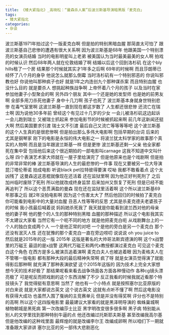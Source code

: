 ```yaml
---
title: 《矮大紧指北》_高晓松：“曼森杀人案”后波兰斯基导演暗黑版「麦克白」
tags:
- 矮大紧指北
categories:
- 杂谈
---
```


波兰斯基1971年拍过这个一版麦克白啊
但是拍的特别黑暗血腥
那简直太可怕了
跟波兰斯基自己悲惨的遭遇有很大关系啊
因为波兰斯基是68年
他跟美国一个特别漂亮的女演员结婚
当时的电影明星叫上老弟
被美国认为当时最美最美的女人啊
拍戏的时候认识
然后68年两人就在伦敦结婚了啊
结婚以后这个回到洛杉矶
在这个bly hills租了一个房
结果那个时候就其实才1年多之后啊
69年的时候啊
而且莎朗蒂已经怀了八个月的身孕
他说怎么就那么倒霉
当时洛杉矶有一个特别邪恶的
你说叫邪教也好
你说他叫那种疯子也好
就是1年之内连创九个那种谋杀案
而且特别血腥
也没什么目的
就是要杀人
想挑起种族战争啊
上帝怀着八个月的孩子
以及当时在家参加他妻子小型聚会的啊
另外四个朋友
其中一个还是她的发型师
也是她的前男友啊
全部多用刀杀死他妻子
身中十几刀啊
孩子也死了
波兰斯基本身就身世特别悲惨
在毒气室里啊
这波兰斯基一直到现在都这岁数了
人生都还很悲惨
还流亡在瑞士啊
因为说他30多年前
曾经这个有见过十几岁的少女
一会儿被洛杉矶这边起诉
一会儿跑到瑞士
又被瑞士抓起来
参加电影节的时候被抓起来啊
前几年这新闻还挺大啊
然后美国要求引渡
瑞士又不引渡
最后自己又流亡等等等等吧
这个波兰斯基的这个人生真的是很悲惨啊
但是拍出那么多伟大电影啊
包括早期的台词
后来的
尤其是钢琴家
刚下的电影是永恒的伟大电影之一
将波兰犹太科学家的故事那个真实的人物啊
而且是当年跟波兰斯基一样
但是更惨
波兰斯基还剩一父亲
他全家都死在集中营
包括他后来这个很近期拍的一部电影叫carnage
这我不知道中文叫什么呀
四个表演艺术家大师就在一屋子里给演完了
但是他原来也是个戏剧啊
但是拍的非常非常的棒
波兰斯基导演的人生的最悲惨的一件事
现在又要被另一位大导演昆汀塔伦蒂诺
拍成电影
听说black pet拉特彼得要演
哎呦
我都不敢看着点
这个太凶残了
这曼森这这恶棍就像现在还活着
还在监狱里啊
因为他正好判死刑了
之后加州临时废除了死刑
所以他就改成终身监禁
后来加州又恢复了死刑
但是已经不能再追判了
所以这个恶贯满盈的曼森
现在还在监狱里活着啊
这个所以波兰斯基69年那事之后
就2年没拍电影啊
因为这个伤害太大了
然后他回归的时候拍了麦克白
你可能看到电影中的大量对血腥
丑恶人性等等的反思
尤其是杀麦克德夫老婆孩子的时候
我小孩最后喊着说
妈妈她杀死我了
我天就是你能看到波兰西对他的母亲
他的妻子啊
他的整个的人生的那种特别黑暗
血腥的那种描述
所以这个电影我其实不太建议大家看
当然它有一个呃不同的地方
就是他把麦克白呃
从戏剧舞台上的一个人的独白变成两个人
一个是他正常的对吧
一个是他的旁白是另一个麦克白
那个还没有泯灭人性
还在犹豫的那个麦克白一直在旁边唠叨
说说说
oh you juice to
然后就是2015年的这一版
2015年
这版是著名的大帅哥法斯宾德演的啊
这个x战警里的万磁王
最逗的是x战警
这两代万磁王和两代x教授都演过麦克白
可见这个麦克白这个角色
在西方是多么被演员追着演啊
麦克白夫人也被追着眼
因为麦格夫人在不管哪一版电影
都有那种大段的最后精神失常啊
疯了呀
就是女演员觉得演了就能得影后那种啊
就充满了那种表演欲望
这个2015年这版的
因为技术上完全大家想想今天的技术好极了
那结果呢看来看去战争场面各方面各种慢动作
各种cg镜头漂亮极了
可是呢反而把戏剧的这个东西消解了不少
反正我看的时候我就近看那个特技镜头了
我觉得挺有意思啊
当然了
他也有一个小特点
就是按照塞尔比亚原版的对白来说
就是大家都说古英文
这个说古英文
这就有点听不懂了啊
然后这电影没有获得大成功
也虽然入围了戛纳的主竞赛单元
但是并没有得奖啊
评分也不是特别的高啊
所以这个这四版电影里
最最建议大家看的就是黑泽明导演的
蜘蛛巢城啊
植物朝城是黑死病
第一次改编莎士比亚
黑字明改变很多很多啊
黑子病
特别能从别人的文学里找到那种特别牛逼的点
他还改编过托斯耶夫斯基
甚至改编我高尔基
但是他改编的这种戏里面
最辉煌的就是改编李尔王
改编成卵啊
所以咱们下一期就准备跟大家讲讲
塞尔比亚的另一部伟大悲剧恶化